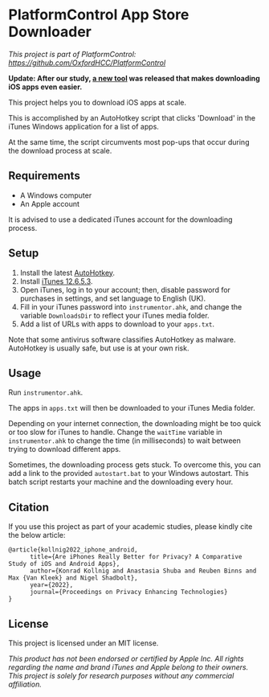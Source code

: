 # PlatformControl App Store Downloader

*This project is part of PlatformControl: <https://github.com/OxfordHCC/PlatformControl>*

**Update: After our study, [a new tool](https://github.com/majd/ipatool) was released that makes downloading iOS apps even easier.**

This project helps you to download iOS apps at scale.

This is accomplished by an AutoHotkey script that clicks 'Download' in the iTunes Windows application for a list of apps.

At the same time, the script circumvents most pop-ups that occur during the download process at scale.

## Requirements
- A Windows computer
- An Apple account

It is advised to use a dedicated iTunes account for the downloading process.

## Setup
1. Install the latest [AutoHotkey](https://www.autohotkey.com/).
2. Install [iTunes 12.6.5.3](https://support.apple.com/en-us/HT208079).
3. Open iTunes, log in to your account; then, disable password for purchases in settings, and set language to English (UK).
4. Fill in your iTunes password into `instrumentor.ahk`, and change the variable `DownloadsDir` to reflect your iTunes media folder.
5. Add a list of URLs with apps to download to your `apps.txt`.

Note that some antivirus software classifies AutoHotkey as malware. AutoHotkey is usually safe, but use is at your own risk.

## Usage
Run `instrumentor.ahk`.

The apps in `apps.txt` will then be downloaded to your iTunes Media folder.

Depending on your internet connection, the downloading might be too quick or too slow for iTunes to handle. Change the `waitTime` variable in `instrumentor.ahk` to change the time (in milliseconds) to wait between trying to download different apps.

Sometimes, the downloading process gets stuck. To overcome this, you can add a link to the provided `autostart.bat` to your Windows autostart. This batch script restarts your machine and the downloading every hour.

## Citation

If you use this project as part of your academic studies, please kindly cite the below article:

```
@article{kollnig2022_iphone_android,
      title={Are iPhones Really Better for Privacy? A Comparative Study of iOS and Android Apps}, 
      author={Konrad Kollnig and Anastasia Shuba and Reuben Binns and Max {Van Kleek} and Nigel Shadbolt},
      year={2022},
      journal={Proceedings on Privacy Enhancing Technologies}
}
```

## License
This project is licensed under an MIT license.

*This product has not been endorsed or certified by Apple Inc. All rights regarding the name and brand iTunes and Apple belong to their owners. This project is solely for research purposes without any commercial affiliation.*
